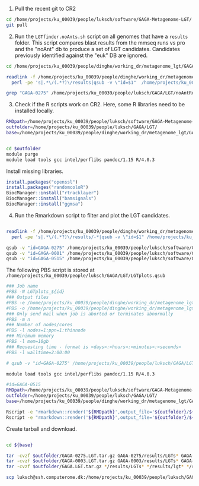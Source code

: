 1. Pull the recent git to CR2
```bash
cd /home/projects/ku_00039/people/luksch/software/GAGA-Metagenome-LGT/
git pull
```

2. Run the `LGTfinder.noAnts.sh` script on all genomes that have a `results` folder. This script compares blast results from the mmseq runs vs pro and the "noAnt" db to produce a set of LGT candidates. Candidates previously identified against the "euk" DB are ignored.
```bash
cd /home/projects/ku_00039/people/dinghe/working_dr/metagenome_lgt/GAGA/

readlink -f /home/projects/ku_00039/people/dinghe/working_dr/metagenome_lgt/GAGA/*/results| \
  perl -pe 's|.*\/(.*?)\/results|qsub -v \"id=$1"  /home/projects/ku_00039/people/luksch/software/GAGA-Metagenome-LGT/LGTfinder.noAnts.sh|g' > /home/projects/ku_00039/people/luksch/GAGA/LGT/noAntRuns.qsub.sh

grep "GAGA-0275" /home/projects/ku_00039/people/luksch/GAGA/LGT/noAntRuns.qsub.sh > tmp.qsub
```

3. Check if the R scripts work on CR2.
Here, some R libraries need to be installed locally.
```bash
RMDpath=/home/projects/ku_00039/people/luksch/software/GAGA-Metagenome-LGT/analyseLGTs.cr2.Rmd
outfolder=/home/projects/ku_00039/people/luksch/GAGA/LGT/
base=/home/projects/ku_00039/people/dinghe/working_dr/metagenome_lgt/GAGA/


cd $outfolder
module purge
module load tools gcc intel/perflibs pandoc/1.15 R/4.0.3
```

Install missing libraries.
```R
install.packages("openssl")
install.packages("randomcoloR")
BiocManager::install("rtracklayer")
BiocManager::install("bamsignals")
BiocManager::install("ggmsa")
```

4. Run the Rmarkdown script to filter and plot the LGT candidates.

```bash

readlink -f /home/projects/ku_00039/people/dinghe/working_dr/metagenome_lgt/GAGA/*/results/LGTs.nAo.candidateloci.loose.fa| \
  perl -pe 's|.*\/(.*?)\/results/-*|qsub -v \"id=$1" /home/projects/ku_00039/people/luksch/software/GAGA-Metagenome-LGT/LGTplots.qsub|g' > /home/projects/ku_00039/people/luksch/GAGA/LGT/LGTplots.qsub.sh

qsub -v "id=GAGA-0275" /home/projects/ku_00039/people/luksch/software/GAGA-Metagenome-LGT/LGTplots.qsub
qsub -v "id=GAGA-0001" /home/projects/ku_00039/people/luksch/software/GAGA-Metagenome-LGT/LGTplots.qsub
qsub -v "id=GAGA-0515" /home/projects/ku_00039/people/luksch/software/GAGA-Metagenome-LGT/LGTplots.qsub
```

The following PBS script is stored at `/home/projects/ku_00039/people/luksch/GAGA/LGT/LGTplots.qsub`
```bash
### Job name
#PBS -N LGTplots_${id}
### Output files
#PBS -e /home/projects/ku_00039/people/dinghe/working_dr/metagenome_lgt/GAGA/run_log/LGTplots_${id}.err
#PBS -o /home/projects/ku_00039/people/dinghe/working_dr/metagenome_lgt/GAGA/run_log/LGTplots_${id}.log
### Only send mail when job is aborted or terminates abnormally
#PBS -m n
### Number of nodes/cores
#PBS -l nodes=1:ppn=1:thinnode
### Minimum memory
#PBS -l mem=10gb
### Requesting time - format is <days>:<hours>:<minutes>:<seconds>
#PBS -l walltime=2:00:00

# qsub -v "id=GAGA-0275" /home/projects/ku_00039/people/luksch/GAGA/LGT/LGTplots.qsub

module load tools gcc intel/perflibs pandoc/1.15 R/4.0.3

#id=GAGA-0515
RMDpath=/home/projects/ku_00039/people/luksch/software/GAGA-Metagenome-LGT/analyseLGTs.cr2.Rmd
outfolder=/home/projects/ku_00039/people/luksch/GAGA/LGT/
base=/home/projects/ku_00039/people/dinghe/working_dr/metagenome_lgt/GAGA/

Rscript -e "rmarkdown::render('${RMDpath}',output_file='${outfolder}/${id}.euk.LGTfinder.html',params=list(id = '${id}',dir='${base}',type='euk'))"
Rscript -e "rmarkdown::render('${RMDpath}',output_file='${outfolder}/${id}.noAnt.LGTfinder.html',params=list(id = '${id}',dir='${base}',type='noAnt'))"
```


Create tarball and download.
```bash

cd ${base}

tar -cvzf $outfolder/GAGA-0275.LGT.tar.gz GAGA-0275/results/LGTs* GAGA-0275/results/lgt* GAGA-0275/results/*.euk.lgt.* GAGA-0275/results/*.noAnt.lgt.* GAGA-0275/results/genome.file GAGA-0275/results/genome.overlappingwindows.cov.tsv
tar -cvzf $outfolder/GAGA-0003.LGT.tar.gz GAGA-0003/results/LGTs* GAGA-0003/results/lgt* GAGA-0003/results/*.euk.lgt.* GAGA-0003/results/*.noAnt.lgt.* GAGA-0003/results/genome.file GAGA-0003/results/genome.overlappingwindows.cov.tsv
tar -cvzf $outfolder/GAGA.LGT.tar.gz */results/LGTs* */results/lgt* */results/*.euk.lgt.* */results/*.noAnt.lgt.* */results/genome.file

scp luksch@ssh.computerome.dk:/home/projects/ku_00039/people/luksch/GAGA/LGT/GAGA-0275.LGT.tar.gz /Users/lukas/sciebo/Projects/LGT/results/

```
